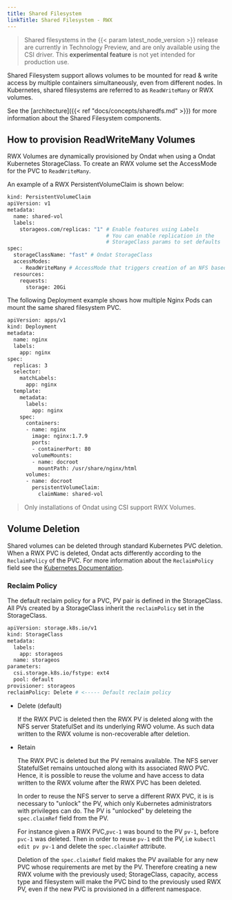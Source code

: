 ```yaml
---
title: Shared Filesystem
linkTitle: Shared Filesystem - RWX
---
```


> Shared filesystems in the {{< param latest_node_version >}} release are
> currently in Technology Preview, and are only available using the CSI driver.
> This __experimental feature__ is not yet intended for production use.

Shared Filesystem support allows volumes to be mounted for read & write access
by multiple containers simultaneously, even from different nodes.  In
Kubernetes, shared filesystems are referred to as `ReadWriteMany` or RWX
volumes.

See the [architecture]({{< ref "docs/concepts/sharedfs.md" >}}) for more
information about the Shared Filesystem components.

## How to provision ReadWriteMany Volumes

RWX Volumes are dynamically provisioned by Ondat when using a Ondat
Kubernetes StorageClass. To create an RWX volume set the AccessMode
for the PVC to `ReadWriteMany`.

An example of a RWX PersistentVolumeClaim is shown below:

```bash
kind: PersistentVolumeClaim
apiVersion: v1
metadata:
  name: shared-vol
  labels:
    storageos.com/replicas: "1" # Enable features using Labels
                                # You can enable replication in the
                                # StorageClass params to set defaults
spec:
  storageClassName: "fast" # Ondat StorageClass
  accessModes:
    - ReadWriteMany # AccessMode that triggers creation of an NFS based Ondat Volume
  resources:
    requests:
      storage: 20Gi
```

The following Deployment example shows how multiple Nginx Pods can mount the
same shared filesystem PVC.

```bash
apiVersion: apps/v1
kind: Deployment
metadata:
  name: nginx
  labels:
    app: nginx
spec:
  replicas: 3
  selector:
    matchLabels:
      app: nginx
  template:
    metadata:
      labels:
        app: nginx
    spec:
      containers:
      - name: nginx
        image: nginx:1.7.9
        ports:
        - containerPort: 80
        volumeMounts:
        - name: docroot
          mountPath: /usr/share/nginx/html
      volumes:
      - name: docroot
        persistentVolumeClaim:
          claimName: shared-vol
```

> Only installations of Ondat using CSI support RWX Volumes.

## Volume Deletion

Shared volumes can be deleted through standard Kubernetes PVC deletion. When
a RWX PVC is deleted, Ondat acts differently according to the
`ReclaimPolicy` of the PVC. For more information about the `ReclaimPolicy`
field see the [Kubernetes
Documentation](https://kubernetes.io/docs/concepts/storage/persistent-volumes/#reclaiming).

### Reclaim Policy

The default reclaim policy for a PVC, PV pair is defined in the StorageClass.
All PVs created by a StorageClass inherit the `reclaimPolicy` set
in the StorageClass.

```bash
apiVersion: storage.k8s.io/v1
kind: StorageClass
metadata:
  labels:
    app: storageos
  name: storageos
parameters:
  csi.storage.k8s.io/fstype: ext4
  pool: default
provisioner: storageos
reclaimPolicy: Delete # <----- Default reclaim policy
```

- Delete (default)

    If the RWX PVC is deleted then the RWX PV is deleted along with the NFS server
    StatefulSet and its underlying RWO volume. As such data written to the RWX
    volume is non-recoverable after deletion.

- Retain

    The RWX PVC is deleted but the PV remains available. The NFS server StatefulSet
    remains untouched along with its associated RWO PVC. Hence, it is possible to
    reuse the volume and have access to data written to the RWX volume after the
    RWX PVC has been deleted.

    In order to reuse the NFS server to serve a different RWX PVC, it is is
    necessary to "unlock" the PV, which only Kubernetes administrators with
    privileges can do. The PV is "unlocked" by deleteing the `spec.claimRef` field
    from the PV.

    For instance given a RWX PVC,`pvc-1` was bound to the PV `pv-1`, before
    `pvc-1` was deleted. Then in order to reuse `pv-1` edit the PV, i.e `kubectl
    edit pv pv-1` and delete the `spec.claimRef` attribute.

    Deletion of the `spec.claimRef` field makes the PV available for any new PVC
    whose requirements are met by the PV. Therefore creating a new RWX volume
    with the previously used; StorageClass, capacity, access type and filesystem
    will make the PVC bind to the previously used RWX PV, even if the new PVC is
    provisioned in a different namespace.

